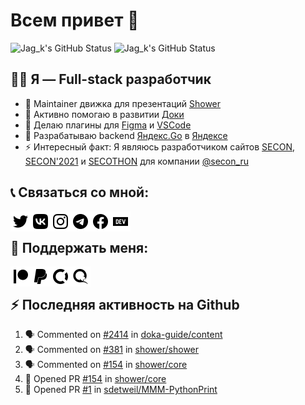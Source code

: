 # Всем привет 👋

![Jag_k's GitHub Status](https://github-readme-stats.vercel.app/api?username=jag-k&show_icons=true&hide_border=true&count_private=true&theme=dark#gh-dark-mode-only)
![Jag_k's GitHub Status](https://github-readme-stats.vercel.app/api?username=jag-k&show_icons=true&hide_border=true&count_private=true&theme=light#gh-light-mode-only)

## 👨‍💻 Я — Full-stack разработчик

- 🚿 Maintainer движка для презентаций [Shower](https://github.com/shower)
- 🔭 Активно помогаю в развитии [Доки](https://doka.guide)
- 🌱 Делаю плагины для [Figma](https://figma.com) и [VSCode](https://code.visualstudio.com)
- 🚕 Разрабатываю backend [Яндекс.Go](https://go.yandex.ru) в [Яндексе](https://github.com/yandex)
- ⚡ Интересный факт: Я являюсь разработчиком сайтов [SECON](https://secon.ru), [SECON'2021](https://2021.secon.ru) и [SECOTHON](http://secothon.secon.ru) для компании [@secon_ru](https://github.com/secon_ru)


## 📞 Связаться со мной:

[<img align="left" width="32px" alt="Jag_k | Twitter" src="icons/twitter.svg"/>][twitter]
[<img align="left" width="32px" alt="Jag_k | VK" src="icons/vk.svg"/>][vk]
[<img align="left" width="32px" alt="Jag_k | Instagram" src="icons/instagram.svg"/>][instagram]
[<img align="left" width="32px" alt="Jag_k | Telegram" src="icons/telegram.svg"/>][telegram]
[<img align="left" width="32px" alt="Jag_k | Facebook" src="icons/facebook.svg"/>][facebook]
[<img align="left" width="32px" alt="Jag_k | DEV Profile" src="icons/devdotto.svg"/>][devto]
<br>


## 💸 Поддержать меня:

[<img align="left" width="32px" alt="Jag_k | Patreon" src="icons/patreon.svg"/>][patreon]
[<img align="left" width="32px" alt="Jag_k | PayPal" src="icons/paypal.svg"/>][paypal]
[<img align="left" width="32px" alt="Jag_k | Open Collective" src="icons/opencollective.svg"/>][opencollective]
[<img align="left" width="32px" alt="Jag_k | Qiwi" src="icons/qiwi.svg"/>][qiwi]
<br>


## :zap: Последняя активность на Github
  
<!--START_SECTION:activity-->
1. 🗣 Commented on [#2414](https://github.com/doka-guide/content/issues/2414) in [doka-guide/content](https://github.com/doka-guide/content)
2. 🗣 Commented on [#381](https://github.com/shower/shower/issues/381) in [shower/shower](https://github.com/shower/shower)
3. 🗣 Commented on [#154](https://github.com/shower/core/issues/154) in [shower/core](https://github.com/shower/core)
4. 💪 Opened PR [#154](https://github.com/shower/core/pull/154) in [shower/core](https://github.com/shower/core)
5. 💪 Opened PR [#1](https://github.com/sdetweil/MMM-PythonPrint/pull/1) in [sdetweil/MMM-PythonPrint](https://github.com/sdetweil/MMM-PythonPrint)
<!--END_SECTION:activity-->


[website]: https://jagk.ru
[twitter]: https://twitter.com/jag_k_
[instagram]: https://instagram.com/jag_k_
[vk]: https://vk.com/jag_konon
[telegram]: https://telegram.me/jag_k
[facebook]: https://facebook.com/jag.konon
[devto]: https://dev.to/jag_k

[patreon]: https://patreon.com/jag_k
[paypal]: https://paypal.me/jag_k
[opencollective]: https://opencollective.com/jag_k
[qiwi]: https://qiwi.com/n/JAGKONON
